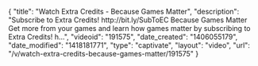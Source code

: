 {
    "title": "Watch Extra Credits - Because Games Matter",
    "description": "Subscribe to Extra Credits! http:\/\/bit.ly\/SubToEC Because Games Matter Get more from your games and learn how games matter by subscribing to Extra Credits! h...",
    "videoid": "191575",
    "date_created": "1406055179",
    "date_modified": "1418181771",
    "type": "captivate",
    "layout": "video",
    "url": "\/v\/watch-extra-credits-because-games-matter\/191575"
}